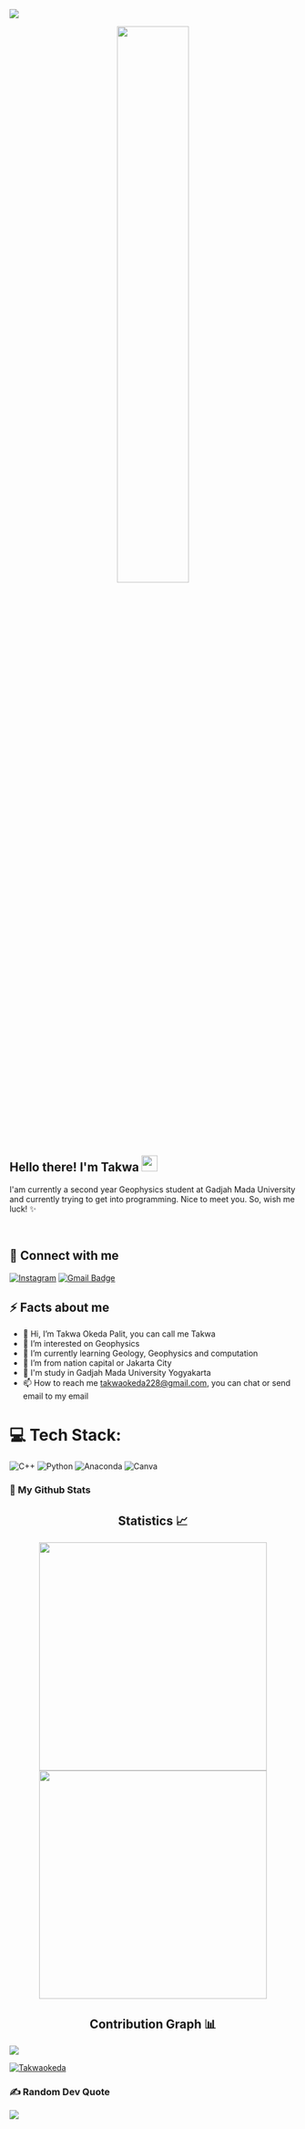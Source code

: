 ![](https://visitor-badge.glitch.me/badge?page_id=Takwaokeda.Takwaokeda)

<p align="center">
<img width="50%" height="auto" src="https://kotjienkterbang.files.wordpress.com/2017/03/5cm-per-second.gif?w=829" height="100px"/></a>
<h2>Hello there! I'm Takwa <img src="https://media.giphy.com/media/hvRJCLFzcasrR4ia7z/giphy.gif" width="28">
</h3>
<p> I'am currently a second year Geophysics student at Gadjah Mada University and currently trying to get into programming. Nice to meet you. So, wish me luck! ✨
<p align="center">
<br/>
</a>

## 💬 Connect with me
<p align="center">

[![Instagram](https://img.shields.io/badge/Instagram-%23E4405F.svg?logo=Instagram&logoColor=white)](https://instagram.com/uzumakidtakwa)
[![Gmail Badge](https://img.shields.io/badge/-takwaokeda228@gmail.com-c14438?style=flat&logo=Gmail&logoColor=white&link=mailto:takwaokeda228@gmail.com)](mailto:takwaokeda228@gmail.com)

<h2>⚡️ Facts about me </h2>

- 👋 Hi, I’m Takwa Okeda Palit, you can call me Takwa
- 👀 I’m interested on Geophysics
- 🌱 I’m currently learning Geology, Geophysics and computation
- 🏡 I’m from nation capital or Jakarta City
- 🏫 I'm study in Gadjah Mada University Yogyakarta
- 📫 How to reach me takwaokeda228@gmail.com, you can chat or send email to my email

# 💻 Tech Stack:
![C++](https://img.shields.io/badge/c++-%2300599C.svg?style=flat&logo=c%2B%2B&logoColor=white) ![Python](https://img.shields.io/badge/python-3670A0?style=flat&logo=python&logoColor=ffdd54) ![Anaconda](https://img.shields.io/badge/Anaconda-%2344A833.svg?style=flat&logo=anaconda&logoColor=white) ![Canva](https://img.shields.io/badge/Canva-%2300C4CC.svg?style=flat&logo=Canva&logoColor=white)

### 🚀 My Github Stats

<h2 align="center">Statistics 📈 </h2>
<p align="center">
<img width="400px" src="https://github-readme-stats.vercel.app/api?username=Takwaokeda&show_icons=true&theme=tokyonight" />     
<img width="400px" src="https://github-readme-streak-stats.herokuapp.com/?user=Takwaokeda&show_icons=true&theme=tokyonight" />
<p/>
<h2 align="center">Contribution Graph 📊</h2>
<img src="https://activity-graph.herokuapp.com/graph?username=Takwaokeda&theme=chartreuse-dark" />  

<p align="left"> <a href="https://github.com/ryo-ma/github-profile-trophy"><img src="https://github-profile-trophy.vercel.app/?username=Takwaokeda" alt="Takwaokeda" /></a> </p>

### ✍️ Random Dev Quote
![](https://quotes-github-readme.vercel.app/api?type=horizontal&theme=light)


<!---
My name is Takwa Okeda Palit from Jakarta City. I was born and raised there. I'm currently studying at Gadjah Mada University since 2021.then majoring in geophysics.    
--->
